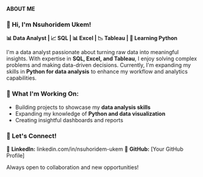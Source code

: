 **ABOUT ME**
### 👋 Hi, I'm Nsuhoridem Ukem!  
**📊 Data Analyst | 📈 SQL | 📊 Excel | 📉 Tableau | 🐍 Learning Python**  

I'm a data analyst passionate about turning raw data into meaningful insights. With expertise in **SQL, Excel, and Tableau**, I enjoy solving complex problems and making data-driven decisions. Currently, I'm expanding my skills in **Python for data analysis** to enhance my workflow and analytics capabilities.  

### 🚀 What I'm Working On:  
- Building projects to showcase my **data analysis skills**  
- Expanding my knowledge of **Python and data visualization**  
- Creating insightful dashboards and reports  

### 🌟 Let's Connect!  
📌 **LinkedIn:** linkedin.com/in/nsuhoridem-ukem 
📌 **GitHub:** [Your GitHub Profile]  

Always open to collaboration and new opportunities!  
